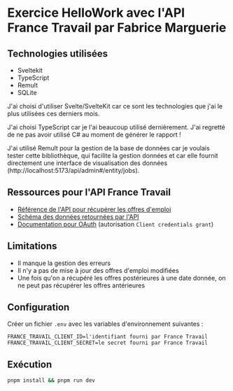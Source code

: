 # Exercice HelloWork avec l'API France Travail par Fabrice Marguerie

## Technologies utilisées

- Sveltekit
- TypeScript
- Remult
- SQLite

J'ai choisi d'utiliser Svelte/SvelteKit car ce sont les technologies que j'ai le plus utilisées ces derniers mois.

J'ai choisi TypeScript car je l'ai beaucoup utilisé dernièrement. J'ai regretté de ne pas avoir utilisé C# au moment de générer le rapport !

J'ai utilisé Remult pour la gestion de la base de données car je voulais tester cette bibliothèque, qui facilite la gestion données et car elle fournit directement une interface de visualisation des données (http://localhost:5173/api/admin#/entity/jobs).

## Ressources pour l'API France Travail

- [Référence de l'API pour récupérer les offres d'emploi](https://francetravail.io/data/api/offres-emploi/documentation#/api-reference/operations/recupererListeOffre)
- [Schéma des données retournées par l'API](https://francetravail.io/produits-partages/catalogue/offres-emploi/documentation#/api-reference/schemas/Offre)
- [Documentation pour OAuth](https://francetravail.io/produits-partages/documentation/utilisation-api-france-travail) (autorisation `Client credentials grant`)

## Limitations

- Il manque la gestion des erreurs
- Il n'y a pas de mise à jour des offres d'emploi modifiées
- Une fois qu'on a récupéré les offres postérieures à une date donnée, on ne peut pas récupérer les offres antérieures

## Configuration

Créer un fichier `.env` avec les variables d'environnement suivantes :

```dosini
FRANCE_TRAVAIL_CLIENT_ID=l'identifiant fourni par France Travail
FRANCE_TRAVAIL_CLIENT_SECRET=le secret fourni par France Travail
```

## Exécution

```bash
pnpm install && pnpm run dev
```
